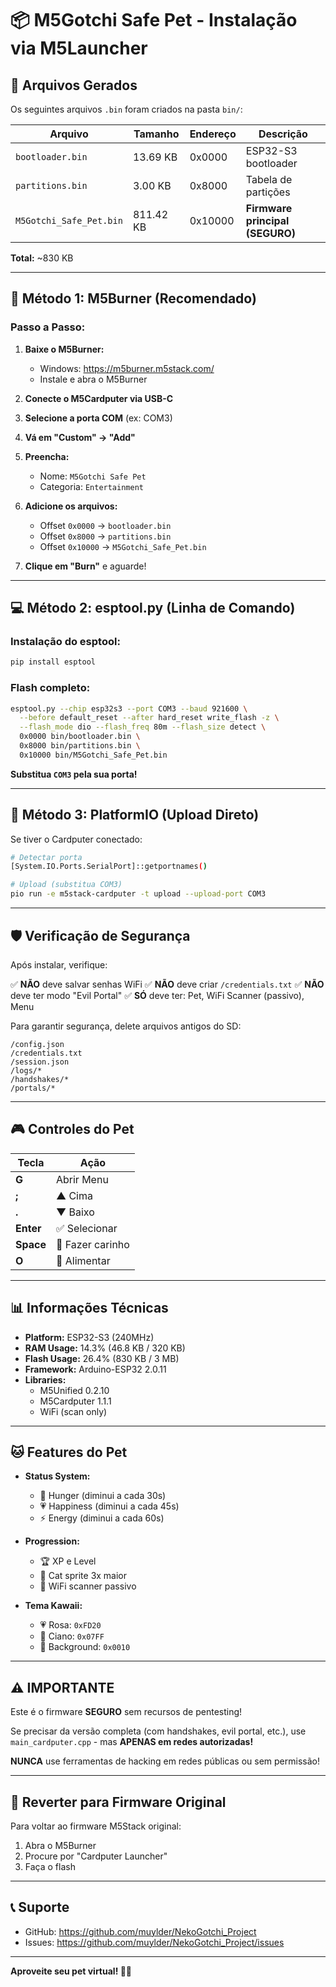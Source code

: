 # 📦 M5Gotchi Safe Pet - Instalação via M5Launcher

## 🎯 Arquivos Gerados

Os seguintes arquivos `.bin` foram criados na pasta `bin/`:

| Arquivo | Tamanho | Endereço | Descrição |
|---------|---------|----------|-----------|
| `bootloader.bin` | 13.69 KB | 0x0000 | ESP32-S3 bootloader |
| `partitions.bin` | 3.00 KB | 0x8000 | Tabela de partições |
| `M5Gotchi_Safe_Pet.bin` | 811.42 KB | 0x10000 | **Firmware principal (SEGURO)** |

**Total:** ~830 KB

---

## 📱 Método 1: M5Burner (Recomendado)

### Passo a Passo:

1. **Baixe o M5Burner:**
   - Windows: https://m5burner.m5stack.com/
   - Instale e abra o M5Burner

2. **Conecte o M5Cardputer via USB-C**

3. **Selecione a porta COM** (ex: COM3)

4. **Vá em "Custom" → "Add"**

5. **Preencha:**
   - Nome: `M5Gotchi Safe Pet`
   - Categoria: `Entertainment`

6. **Adicione os arquivos:**
   - Offset `0x0000` → `bootloader.bin`
   - Offset `0x8000` → `partitions.bin`
   - Offset `0x10000` → `M5Gotchi_Safe_Pet.bin`

7. **Clique em "Burn"** e aguarde!

---

## 💻 Método 2: esptool.py (Linha de Comando)

### Instalação do esptool:

```bash
pip install esptool
```

### Flash completo:

```bash
esptool.py --chip esp32s3 --port COM3 --baud 921600 \
  --before default_reset --after hard_reset write_flash -z \
  --flash_mode dio --flash_freq 80m --flash_size detect \
  0x0000 bin/bootloader.bin \
  0x8000 bin/partitions.bin \
  0x10000 bin/M5Gotchi_Safe_Pet.bin
```

**Substitua `COM3` pela sua porta!**

---

## 🔧 Método 3: PlatformIO (Upload Direto)

Se tiver o Cardputer conectado:

```bash
# Detectar porta
[System.IO.Ports.SerialPort]::getportnames()

# Upload (substitua COM3)
pio run -e m5stack-cardputer -t upload --upload-port COM3
```

---

## 🛡️ Verificação de Segurança

Após instalar, verifique:

✅ **NÃO** deve salvar senhas WiFi
✅ **NÃO** deve criar `/credentials.txt`
✅ **NÃO** deve ter modo "Evil Portal"
✅ **SÓ** deve ter: Pet, WiFi Scanner (passivo), Menu

Para garantir segurança, delete arquivos antigos do SD:

```
/config.json
/credentials.txt
/session.json
/logs/*
/handshakes/*
/portals/*
```

---

## 🎮 Controles do Pet

| Tecla | Ação |
|-------|------|
| **G** | Abrir Menu |
| **;** | ▲ Cima |
| **.** | ▼ Baixo |
| **Enter** | ✅ Selecionar |
| **Space** | 🐾 Fazer carinho |
| **O** | 🍕 Alimentar |

---

## 📊 Informações Técnicas

- **Platform:** ESP32-S3 (240MHz)
- **RAM Usage:** 14.3% (46.8 KB / 320 KB)
- **Flash Usage:** 26.4% (830 KB / 3 MB)
- **Framework:** Arduino-ESP32 2.0.11
- **Libraries:**
  - M5Unified 0.2.10
  - M5Cardputer 1.1.1
  - WiFi (scan only)

---

## 🐱 Features do Pet

- **Status System:**
  - 🍕 Hunger (diminui a cada 30s)
  - 💗 Happiness (diminui a cada 45s)
  - ⚡ Energy (diminui a cada 60s)

- **Progression:**
  - 🏆 XP e Level
  - 🎨 Cat sprite 3x maior
  - 📡 WiFi scanner passivo

- **Tema Kawaii:**
  - 💗 Rosa: `0xFD20`
  - 🩵 Ciano: `0x07FF`
  - 🌙 Background: `0x0010`

---

## ⚠️ IMPORTANTE

Este é o firmware **SEGURO** sem recursos de pentesting!

Se precisar da versão completa (com handshakes, evil portal, etc.),
use `main_cardputer.cpp` - mas **APENAS em redes autorizadas!**

**NUNCA** use ferramentas de hacking em redes públicas ou sem permissão!

---

## 🔄 Reverter para Firmware Original

Para voltar ao firmware M5Stack original:

1. Abra o M5Burner
2. Procure por "Cardputer Launcher"
3. Faça o flash

---

## 📞 Suporte

- GitHub: https://github.com/muylder/NekoGotchi_Project
- Issues: https://github.com/muylder/NekoGotchi_Project/issues

---

**Aproveite seu pet virtual! 🐾✨**

